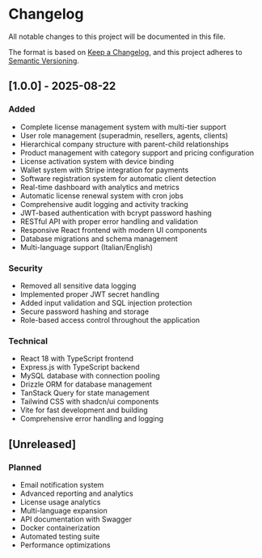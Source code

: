# Changelog

All notable changes to this project will be documented in this file.

The format is based on [Keep a Changelog](https://keepachangelog.com/en/1.0.0/),
and this project adheres to [Semantic Versioning](https://semver.org/spec/v2.0.0.html).

## [1.0.0] - 2025-08-22

### Added
- Complete license management system with multi-tier support
- User role management (superadmin, resellers, agents, clients)
- Hierarchical company structure with parent-child relationships
- Product management with category support and pricing configuration
- License activation system with device binding
- Wallet system with Stripe integration for payments
- Software registration system for automatic client detection
- Real-time dashboard with analytics and metrics
- Automatic license renewal system with cron jobs
- Comprehensive audit logging and activity tracking
- JWT-based authentication with bcrypt password hashing
- RESTful API with proper error handling and validation
- Responsive React frontend with modern UI components
- Database migrations and schema management
- Multi-language support (Italian/English)

### Security
- Removed all sensitive data logging
- Implemented proper JWT secret handling
- Added input validation and SQL injection protection
- Secure password hashing and storage
- Role-based access control throughout the application

### Technical
- React 18 with TypeScript frontend
- Express.js with TypeScript backend
- MySQL database with connection pooling
- Drizzle ORM for database management
- TanStack Query for state management
- Tailwind CSS with shadcn/ui components
- Vite for fast development and building
- Comprehensive error handling and logging

## [Unreleased]

### Planned
- Email notification system
- Advanced reporting and analytics
- License usage analytics
- Multi-language expansion
- API documentation with Swagger
- Docker containerization
- Automated testing suite
- Performance optimizations